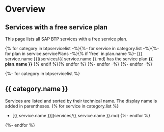 # Overview

## Services with a free service plan

This page lists all SAP BTP services with a free service plan.

{% for category in btpservicelist -%}{%- for service in category.list -%}{%- for plan in service.servicePlans -%}{% if 'free' in plan.name %}- [{{ service.name }}](services/{{ service.name }}.md) has the service plan **{{ plan.name }}**
{% endif %}{% endfor %}
{%- endfor -%}
{%- endfor -%}

{%- for category in btpservicelist %}
## {{ category.name }}

Services are listed and sorted by their technical name. The display name is added in parentheses.
{% for service in category.list %}
- [{{ service.name }}](services/{{ service.name }}.md)
{%- endfor %}

{%- endfor %}